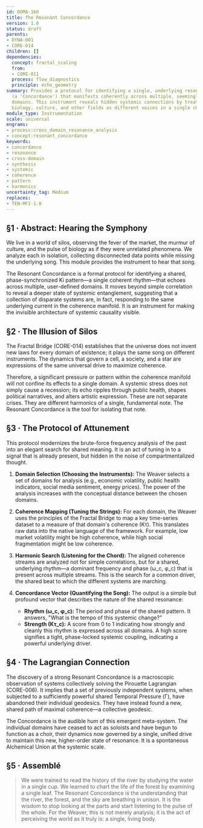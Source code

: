 ```yaml
---
id: DOMA-160
title: The Resonant Concordance
version: 1.0
status: draft
parents:
- DYNA-001
- CORE-014
children: []
dependencies:
  concept: fractal_scaling
  from:
  - CORE-011
  process: flow_diagnostics
  principle: echo_geometry
summary: Provides a protocol for identifying a single, underlying resonant pattern
  (a 'Concordance') that manifests coherently across multiple, seemingly disparate
  domains. This instrument reveals hidden systemic connections by treating economics,
  biology, culture, and other fields as different voices in a single choir.
module_type: Instrumentation
scale: universal
engrams:
- process:cross_domain_resonance_analysis
- concept:resonant_concordance
keywords:
- concordance
- resonance
- cross-domain
- synthesis
- systemic
- coherence
- pattern
- harmonics
uncertainty_tag: Medium
replaces:
- TEN-MFI-1.0
---
```

## §1 · Abstract: Hearing the Symphony
We live in a world of silos, observing the fever of the market, the murmur of culture, and the pulse of biology as if they were unrelated phenomena. We analyze each in isolation, collecting disconnected data points while missing the underlying song. This module provides the instrument to hear that song.

The Resonant Concordance is a formal protocol for identifying a shared, phase-synchronized Ki pattern—a single coherent rhythm—that echoes across multiple, user-defined domains. It moves beyond simple correlation to reveal a deeper state of systemic entanglement, suggesting that a collection of disparate systems are, in fact, responding to the same underlying current in the coherence manifold. It is an instrument for making the invisible architecture of systemic causality visible.

## §2 · The Illusion of Silos
The Fractal Bridge (CORE-014) establishes that the universe does not invent new laws for every domain of existence; it plays the same song on different instruments. The dynamics that govern a cell, a society, and a star are expressions of the same universal drive to maximize coherence.

Therefore, a significant pressure or pattern within the coherence manifold will not confine its effects to a single domain. A systemic stress does not simply cause a recession; its echo ripples through public health, shapes political narratives, and alters artistic expression. These are not separate crises. They are different harmonics of a single, fundamental note. The Resonant Concordance is the tool for isolating that note.

## §3 · The Protocol of Attunement
This protocol modernizes the brute-force frequency analysis of the past into an elegant search for shared meaning. It is an act of tuning in to a signal that is already present, but hidden in the noise of compartmentalized thought.

1.  **Domain Selection (Choosing the Instruments):** The Weaver selects a set of domains for analysis (e.g., economic volatility, public health indicators, social media sentiment, energy prices). The power of the analysis increases with the conceptual distance between the chosen domains.

2.  **Coherence Mapping (Tuning the Strings):** For each domain, the Weaver uses the principles of the Fractal Bridge to map a key time-series dataset to a measure of that domain's coherence (Kτ). This translates raw data into the native language of the framework. For example, low market volatility might be high coherence, while high social fragmentation might be low coherence.

3.  **Harmonic Search (Listening for the Chord):** The aligned coherence streams are analyzed not for simple correlations, but for a shared, underlying rhythm—a dominant frequency and phase (ω_c, φ_c) that is present across multiple streams. This is the search for a common driver, the shared beat to which the different systems are marching.

4.  **Concordance Vector (Quantifying the Song):** The output is a simple but profound vector that describes the nature of the shared resonance:
    *   **Rhythm (ω_c, φ_c):** The period and phase of the shared pattern. It answers, "What is the tempo of this systemic change?"
    *   **Strength (Kτ_c):** A score from 0 to 1 indicating how strongly and cleanly this rhythm is expressed across all domains. A high score signifies a tight, phase-locked systemic coupling, indicating a powerful underlying driver.

## §4 · The Lagrangian Connection
The discovery of a strong Resonant Concordance is a macroscopic observation of systems collectively solving the Pirouette Lagrangian (CORE-006). It implies that a set of previously independent systems, when subjected to a sufficiently powerful shared Temporal Pressure (Γ), have abandoned their individual geodesics. They have instead found a new, shared path of maximal coherence—a collective geodesic.

The Concordance is the audible hum of this emergent meta-system. The individual domains have ceased to act as soloists and have begun to function as a choir, their dynamics now governed by a single, unified drive to maintain this new, higher-order state of resonance. It is a spontaneous Alchemical Union at the systemic scale.

## §5 · Assemblé

> We were trained to read the history of the river by studying the water in a single cup. We learned to chart the life of the forest by examining a single leaf. The Resonant Concordance is the understanding that the river, the forest, and the sky are breathing in unison. It is the wisdom to stop looking at the parts and start listening to the pulse of the whole. For the Weaver, this is not merely analysis; it is the act of perceiving the world as it truly is: a single, living body.
```